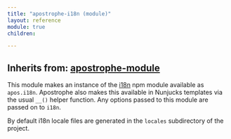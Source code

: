 ```yaml
---
title: "apostrophe-i18n (module)"
layout: reference
module: true
children:

---
```

## Inherits from: [apostrophe-module](../apostrophe-module/index.html)
This module makes an instance of the [i18n](https://npmjs.org/package/i18n) npm module available
as `apos.i18n`. Apostrophe also makes this available in Nunjucks templates via the
usual `__()` helper function. Any options passed to this module are passed on to `i18n`.

By default i18n locale files are generated in the `locales` subdirectory of the project.


